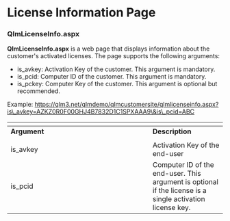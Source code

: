 # License Information Page

### QlmLicenseInfo.aspx <a href="#h_01hdm5wzxwd4p1cxmvavnt0jqm" id="h_01hdm5wzxwd4p1cxmvavnt0jqm"></a>

**QlmLicenseInfo.aspx** is a web page that displays information about the customer's activated licenses. The page supports the following arguments:

* is\_avkey: Activation Key of the customer. This argument is mandatory.
* is\_pcid:  Computer ID of the customer. This argument is mandatory.
* is\_pckey: Computer Key of the customer. This argument is optional but recommended.

Example: https://qlm3.net/qlmdemo/qlmcustomersite/qlmlicenseinfo.aspx?is\_avkey=AZKZ0R0F00GHJ4B7832D1C1SPXAAA9\&is\_pcid=ABC

&#x20;

<table data-header-hidden><thead><tr><th width="316"></th><th></th></tr></thead><tbody><tr><td><strong>Argument</strong></td><td><strong>Description</strong></td></tr><tr><td> </td><td> </td></tr><tr><td>is_avkey</td><td>Activation Key of the end-user</td></tr><tr><td>is_pcid</td><td>Computer ID of the end-user. This argument is optional if the license is a single activation license key.</td></tr></tbody></table>

### &#x20;<a href="#h_01hdm5wzxwjx9013g6kdbfmd80" id="h_01hdm5wzxwjx9013g6kdbfmd80"></a>
